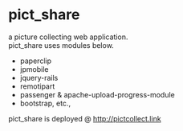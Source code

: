 # pict_share

a picture collecting web application.  
pict_share uses modules below.
- paperclip
- jpmobile
- jquery-rails
- remotipart
- passenger & apache-upload-progress-module
- bootstrap, etc.,

pict_share is deployed @ http://pictcollect.link
